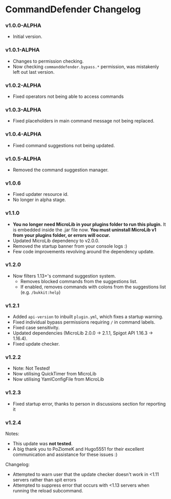 # CommandDefender Changelog

### v1.0.0-ALPHA
* Initial version.

### v1.0.1-ALPHA
* Changes to permission checking.
* Now checking `commanddefender.bypass.*` permission, was mistakenly left out last version.

### v1.0.2-ALPHA
* Fixed operators not being able to access commands

### v1.0.3-ALPHA
* Fixed placeholders in main command message not being replaced.

### v1.0.4-ALPHA
* Fixed command suggestions not being updated.

### v1.0.5-ALPHA
* Removed the command suggestion manager.

### v1.0.6
* Fixed updater resource id.
* No longer in alpha stage.

### v1.1.0
* **You no longer need MicroLib in your plugins folder to run this plugin.** It is embedded inside the .jar file now. **You must uninstall MicroLib v1 from your plugins folder, or errors will occur.**
* Updated MicroLib dependency to v2.0.0.
* Removed the startup banner from your console logs :)
* Few code improvements revolving around the dependency update.

### v1.2.0
* Now filters 1.13+'s command suggestion system.
  * Removes blocked commands from the suggestions list.
  * If enabled, removes commands with colons from the suggestions list (e.g. `/bukkit:help`)
  
### v1.2.1
* Added `api-version` to inbuilt `plugin.yml`, which fixes a startup warning.
* Fixed individual bypass permissions requiring `/` in command labels.
* Fixed case sensitivity.
* Updated dependencies (MicroLib 2.0.0 -> 2.1.1, Spigot API 1.16.3 -> 1.16.4).
* Fixed update checker.

### v1.2.2
* Note: Not Tested!
* Now utilising QuickTimer from MicroLib
* Now utilising YamlConfigFile from MicroLib

### v1.2.3
* Fixed startup error, thanks to person in discussions section for reporting it

### v1.2.4
Notes:
* This update was **not tested**.
* A big thank you to PoZiomeK and Hugo5551 for their excellent communication and assistance for these issues :)

Changelog:
* Attempted to warn user that the update checker doesn't work in <1.11 servers rather than spit errors
* Attempted to suppress error that occurs with <1.13 servers when running the reload subcommand.